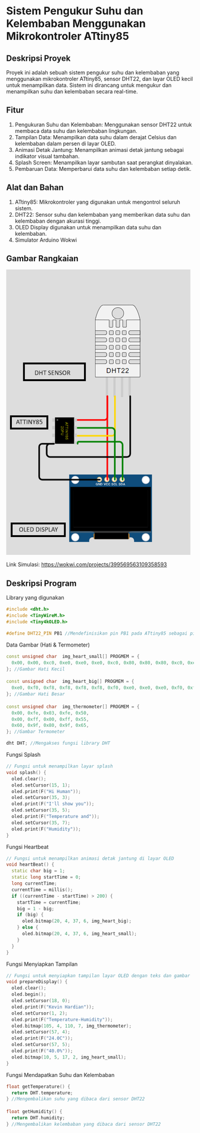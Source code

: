 # Sistem Pengukur Suhu dan Kelembaban Menggunakan Mikrokontroler ATtiny85

## Deskripsi Proyek
Proyek ini adalah sebuah sistem pengukur suhu dan kelembaban yang menggunakan mikrokontroler ATtiny85, sensor DHT22, dan layar OLED kecil untuk menampilkan data. Sistem ini dirancang untuk mengukur dan menampilkan suhu dan kelembaban secara real-time.

## Fitur

1. Pengukuran Suhu dan Kelembaban: Menggunakan sensor DHT22 untuk membaca data suhu dan kelembaban lingkungan.
2. Tampilan Data: Menampilkan data suhu dalam derajat Celsius dan kelembaban dalam persen di layar OLED.
3. Animasi Detak Jantung: Menampilkan animasi detak jantung sebagai indikator visual tambahan.
4. Splash Screen: Menampilkan layar sambutan saat perangkat dinyalakan.
5. Pembaruan Data: Memperbarui data suhu dan kelembaban setiap detik.

## Alat dan Bahan
1. ATtiny85: Mikrokontroler yang digunakan untuk mengontrol seluruh sistem.
2. DHT22: Sensor suhu dan kelembaban yang memberikan data suhu dan kelembaban dengan akurasi tinggi.
3. OLED Display digunakan untuk menampilkan data suhu dan kelembaban.
4. Simulator Arduino Wokwi

## Gambar Rangkaian
![alt text](https://github.com/kevinhardiansites/arduinoproject2/blob/main/Daftar%20Gambar/dalam%20keadaan%20mati.png?raw=true)

Link Simulasi: https://wokwi.com/projects/399569563109358593

## Deskripsi Program

Library yang digunakan

```cpp
#include <dht.h>
#include <TinyWireM.h>
#include <Tiny4kOLED.h>
```

```cpp
#define DHT22_PIN PB1 //Mendefinisikan pin PB1 pada ATtiny85 sebagai pin untuk sensor DHT22.
```

Data Gambar (Hati & Termometer)
```cpp
const unsigned char  img_heart_small[] PROGMEM = {
  0x00, 0x00, 0xc0, 0xe0, 0xe0, 0xe0, 0xc0, 0x80, 0x80, 0x80, 0xc0, 0xe0, 0xe0, 0xe0, 0xc0, 0x00, 0x00, 0x00, 0x00, 0x00, 0x01, 0x03, 0x07, 0x0f, 0x1f, 0x3f, 0x1f, 0x0f, 0x07, 0x03, 0x01, 0x00, 0x00, 0x00
}; //Gambar Hati Kecil

const unsigned char  img_heart_big[] PROGMEM = {
  0xe0, 0xf0, 0xf8, 0xf8, 0xf8, 0xf8, 0xf0, 0xe0, 0xe0, 0xe0, 0xf0, 0xf8, 0xf8, 0xf8, 0xf8, 0xf0, 0xe0, 0x00, 0x01, 0x03, 0x07, 0x0f, 0x1f, 0x3f, 0x7f, 0xff, 0x7f, 0x3f, 0x1f, 0x0f, 0x07, 0x03, 0x01, 0x00
}; //Gambar Hati Besar

const unsigned char  img_thermometer[] PROGMEM = {
  0x00, 0xfe, 0x03, 0xfe, 0x50,
  0x00, 0xff, 0x00, 0xff, 0x55,
  0x60, 0x9f, 0x80, 0x9f, 0x65,
}; //Gambar Termometer
```
```cpp
dht DHT; //Mengakses fungsi library DHT
```

Fungsi Splash
```cpp
// Fungsi untuk menampilkan layar splash
void splash() {
  oled.clear();
  oled.setCursor(15, 1);
  oled.print(F("Hi Human"));
  oled.setCursor(35, 3);
  oled.print(F("I'll show you"));
  oled.setCursor(35, 5);
  oled.print(F("Temperature and"));
  oled.setCursor(35, 7);
  oled.print(F("Humidity"));
}
```

Fungsi Heartbeat
```cpp
// Fungsi untuk menampilkan animasi detak jantung di layar OLED
void heartBeat() {
  static char big = 1;
  static long startTime = 0;
  long currentTime;
  currentTime = millis();
  if ((currentTime - startTime) > 200) {
    startTime = currentTime;
    big = 1 - big;
    if (big) {
      oled.bitmap(20, 4, 37, 6, img_heart_big);
    } else {
      oled.bitmap(20, 4, 37, 6, img_heart_small);
    }
  }
}
```

Fungsi Menyiapkan Tampilan
```cpp
// Fungsi untuk menyiapkan tampilan layar OLED dengan teks dan gambar
void prepareDisplay() {
  oled.clear();
  oled.begin();
  oled.setCursor(18, 0);
  oled.print(F("Kevin Hardian"));
  oled.setCursor(1, 2);
  oled.print(F("Temperature-Humidity"));
  oled.bitmap(105, 4, 110, 7, img_thermometer);
  oled.setCursor(57, 4);
  oled.print(F("24.0C"));
  oled.setCursor(57, 5);
  oled.print(F("40.0%"));
  oled.bitmap(10, 5, 17, 2, img_heart_small);
}
```

Fungsi Mendapatkan Suhu dan Kelembaban
```cpp
float getTemperature() {
  return DHT.temperature;
} //Mengembalikan suhu yang dibaca dari sensor DHT22

float getHumidity() {
  return DHT.humidity;
} //Mengembalikan kelembaban yang dibaca dari sensor DHT22
```



